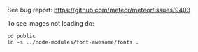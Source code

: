 See bug report: https://github.com/meteor/meteor/issues/9403

To see images not loading do:

```
cd public
ln -s ../node-modules/font-awesome/fonts .
```
